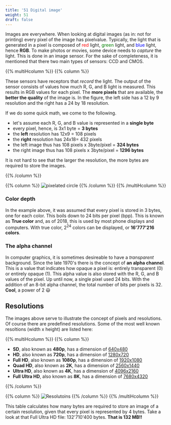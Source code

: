 ```yaml
---
title: '51 Digital image'
weight: 51
draft: false
---
```


Images are everywhere. When looking at digital images (as in: not for printing) every pixel of the image has pixelvalue. Typically, the light that is generated in a pixel is composed of <span style="color: red">red</span> light, <span style="color: green">green</span> light, and <span style="color: blue">blue</span> light, hence **RGB**. To make photos or movies, some device needs to *capture* the light. This is done in an image sensor. For the sake of completeness, it is mentioned that there two main types of sensors: CCD and CMOS.

{{% multiHcolumn %}}
{{% column %}}

These sensors have receptors that *record* the light. The output of the sensor consists of values how much R, G, and B light is measured. This results in RGB values for each pixel. The **more pixels** that are available, the **better the quality** of the image is. In the figure, the left side has a 12 by 9 resolution and the right has a 24 by 18 resolution.


If we do some quick math, we come to the following. 

* let's assume each R, G, and B value is represented in a **single byte**
* every pixel, hence, is 3x1 byte = **3 bytes**
* the **left** resolution has 12x9 = 108 pixels
* the **right** resolution has 24x18= 432 pixels
* the left image thus has 108 pixels x 3byte/pixel = **324 bytes**
* the right image thus has 108 pixels x 3byte/pixel = **1296 bytes**

It is not hard to see that the larger the resolution, the more bytes are required to store the images.

{{% /column %}}

{{% column %}}
![pixelated circle](/img/500/circle.png)
{{% /column %}}
{{% /multiHcolumn %}}

### Color depth

In the example above, it was assumed that every pixel is stored in 3 bytes, one for each color. This boils down to 24 bits per pixel (bpp). This is known as **True color** and, as of 2018, this is used by most phone displays and computers. With true color, 2<sup>24</sup> colors can be displayed, or **16'777'216 colors**.

### The alpha channel

In computer graphics, it is sometimes desireable to have a *transparent* background. Since the late 1970's there is the concept of **an alpha channel**. This is a value that indicates how opaque a pixel is: entirely transparent (0) or entirely opaque (1). This alpha value is also stored with the R, G, and B values of the pixel. Up until now, a single pixel used 24 bits. With the addition of an 8-bit alpha channel, the total number of bits per pixels is 32. **Cool**, a power of 2 :smiley:


## Resolutions

The images above serve to illustrate the concept of pixels and resolutions. Of course there are predefined resolutions. Some of the most well known resoltions (width x height) are listed here:

{{% multiHcolumn %}}
{{% column %}}

* **SD**, also known as **480p**, has a dimension of <u>640x480</u>
* **HD**, also known as **720p**, has a dimension of <u>1280x720</u>
* **Full HD**, also known as **1080p**, has a dimension of <u>1920x1080</u>
* **Quad HD**, also known as **2K**, has a dimension of <u>2560x1440</u>
* **Ultra HD**, also known as **4K**, has a dimension of <u>4096x2160</u>
* **Full Ultra HD**, also known as **8K**, has a dimension of <u>7680x4320</u>

{{% /column %}}

{{% column %}}
![Resolutoins](/img/500/resolutions.png)
{{% /column %}}
{{% /multiHcolumn %}}

This table calculates how many bytes are required to store an image of a certain resolution, given that every pixel is represented by 4 bytes. Take a look at that Full Ultra HD file: 132'710'400 bytes. **That is 132 MB!!**